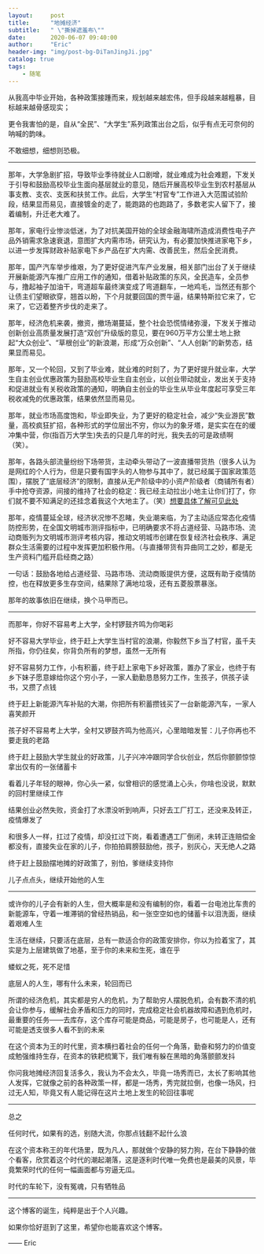 ```yaml
---
layout:     post
title:      "地摊经济"
subtitle:   " \"撕掉遮羞布\""
date:       2020-06-07 09:40:00
author:     "Eric"
header-img: "img/post-bg-DiTanJingJi.jpg"
catalog: true
tags:
    - 随笔
---
```


从我高中毕业开始，各种政策接踵而来，规划越来越宏伟，但手段越来越粗暴，目标越来越骨感现实；

更令我害怕的是，自从“全民”、“大学生”系列政策出台之后，似乎有点无可奈何的呐喊的韵味。

不敢细想，细想则恐极。

---

那年，大学急剧扩招，导致毕业季待就业人口剧增，就业难成为社会难题，下发关于引导和鼓励高校毕业生面向基层就业的意见，随后开展高校毕业生到农村基层从事支教、支农、支医和扶贫工作。此后，大学生“村官专”工作进入大范围试验阶段，结果显而易见，直接镀金的走了，能跑路的也跑路了，多数老实人留下了，接着编制，升迁老大难了。

那年，家电行业惨淡低迷，为了对抗美国开始的全球金融海啸所造成消费性电子产品外销需求急速衰退，意图扩大内需市场，研究认为，有必要加快推进家电下乡，以进一步发挥财政补贴家电下乡产品在扩大内需、改善民生，然后全民消费。

那年，国产汽车举步维艰，为了更好促进汽车产业发展，相关部门出台了关于继续开展新能源汽车推广应用工作的通知，借着补贴政策的东风，全民造车，全员参与，撸起袖子加油干，弯道超车最终演变成了弯道翻车，一地鸡毛，当然还有那个让债主们望眼欲穿，翘首以盼，下个月就要回国的贾牛逼，结果特斯拉它来了，它来了，它迈着整齐步伐的走来了。

那年，经济危机来袭，撤资，撤场潮蔓延，整个社会恐慌情绪弥漫，下发关于推动创新创业高质量发展打造“双创”升级版的意见，要在960万平方公里土地上掀起“大众创业”、“草根创业”的新浪潮，形成“万众创新”、“人人创新”的新势态，结果显而易见。

那年，又一个轮回，又到了毕业难，就业难的时刻了，为了更好提升就业率，大学生自主创业优惠政策为鼓励高校毕业生自主创业，以创业带动就业，发出关于支持和促进就业有关税收政策的通知，明确自主创业的毕业生从毕业年度起可享受三年税收减免的优惠政策，结果依然显而易见。

那年，就业市场高度饱和，毕业即失业，为了更好的稳定社会，减少“失业游民”数量，高校疯狂扩招，各种形式的学位层出不穷，你以为的象牙塔，是实实在在的缓冲集中营，你(指百万大学生)失去的只是几年的时光，我失去的可是政绩啊（笑）。

那年，各路头部流量纷纷下场带货，主动牵头带动了一波直播带货热（很多人认为是网红的个人行为，但是只要有国字头的人物参与其中了，就已经属于国家政策范围），摆脱了“底层经济”的限制，直接从无产阶级中的小资产阶级者（商铺所有者）手中抢夺资源，间接的维持了社会的稳定：我已经主动拉出小地主让你们打了，你们就不要不知满足的还挂念着我这个大地主了。（笑）[想要具体了解可见此处](https://chenyizhencn.github.io/2020/06/06/WuNianZhiYue/)

那年，疫情蔓延全球，经济状况惨不忍睹，失业潮来临，为了主动适应常态化疫情防控形势，在全国文明城市测评指标中，已明确要求不将占道经营、马路市场、流动商贩列为文明城市测评考核内容，推动文明城市创建在恢复经济社会秩序、满足群众生活需要的过程中发挥更加积极作用。（与直播带货有异曲同工之妙，都是无生产资料门槛开启经商之路）

一句话：鼓励各地给占道经营、马路市场、流动商贩提供方便，这既有助于疫情防控，也在释放更多生存空间，结果除了满地垃圾，还有五菱股票暴涨。

那年的故事依旧在继续，换个马甲而已。

---

而那年，你好不容易考上大学，全村锣鼓齐鸣为你喝彩

好不容易大学毕业，终于赶上大学生当村官的浪潮，你毅然下乡当了村官，虽千夫所指，你仍往矣，你背负所有的梦想，虽然一无所有

好不容易努力工作，小有积蓄，终于赶上家电下乡好政策，置办了家业，也终于有乡下妹子愿意嫁给你这个穷小子，一家人勤勤恳恳努力工作，生孩子，供孩子读书，又攒了点钱

终于赶上新能源汽车补贴的大潮，你把所有积蓄攒钱买了一台新能源汽车，一家人喜笑颜开

孩子好不容易考上大学，全村又锣鼓齐鸣为他高兴，心里暗暗发誓：儿子你再也不要走我的老路

终于赶上鼓励大学生就业的好政策，儿子兴冲冲跟同学合伙创业，然后你颤颤惊惊拿出仅有的一张储蓄卡

看着儿子年轻的眼神，你心头一紧，似曾相识的感觉涌上心头，你啥也没说，默默的回村里继续工作

结果创业必然失败，资金打了水漂没听到响声，只好去工厂打工，还没来及转正，疫情爆发了

和很多人一样，扛过了疫情，却没扛过下岗，看着遭遇工厂倒闭，未转正连赔偿金都没有，直接失业在家的儿子，你拍拍肩膀鼓励他，孩子，别灰心，天无绝人之路

终于赶上鼓励摆地摊的好政策了，别怕，爹继续支持你

儿子点点头，继续开始他的人生

---

或许你的儿子会有新的人生，但大概率是和没有编制的你，看着一台电池比车贵的新能源车，守着一堆滞销的曾经热销品，和一张空空如也的储蓄卡以泪洗面，继续着艰难人生

生活在继续，只要活在底层，总有一款适合你的政策安排你，你以为捡着宝了，其实是为上层建筑做了地基，至于你的未来和生死，谁在乎

蝼蚁之死，死不足惜

底层人的人生，哪有什么未来，轮回而已

所谓的经济危机，其实都是穷人的危机，为了帮助穷人摆脱危机，会有数不清的机会让你参与，缓解社会矛盾和压力的同时，完成稳定社会机器故障和遇到危机时，最重要的任务——去库存，这个库存可能是商品，可能是房子，也可能是人，还有可能是透支很多人看不到的未来

在这个资本为王的时代里，资本横扫着社会的任何一个角落，勤奋和努力的价值变成勉强维持生存，在资本的铁耙梳篱下，我们唯有躲在黑暗的角落颤颤发抖

你问我地摊经济回复活多久，我认为不会太久，毕竟一场秀而已，太长了影响其他人发挥，它就像之前的各种政策一样，都是一场秀，秀完就拉倒，也像一场风，扫过无人知，毕竟又有人能记得在这片土地上发生的轮回往事呢

---

总之

任何时代，如果有的选，别随大流，你那点钱翻不起什么浪

在这个资本称王的年代场里，既为凡人，那就做个安静的努力狗，在台下静静的做个看客，欣赏着这个时代的潮起潮落，这是逐利时代唯一免费也是最美的风景，毕竟繁荣时代的任何一幅画面都与穷逼无瓜。

时代的车轮下，没有冤魂，只有牺牲品


---

这个博客的诞生，纯粹是出于个人兴趣。

如果你恰好逛到了这里，希望你也能喜欢这个博客。

—— Eric 
